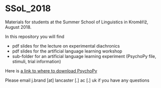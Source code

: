 # SSoL_2018
Materials for students at the Summer School of Linguistics in Kroměříž, August 2018.

In this repository you will find

* pdf slides for the lecture on experimental diachronics
* pdf slides for the artificial language learning workshop
* sub-folder for an artificial language learning experiment (PsychoPy file, stimuli, trial information)

Here is [a link to where to download PsychoPy](http://psychopy.org/installation.html)

Please email j.brand [at] lancaster [.] ac [.] uk if you have any questions
